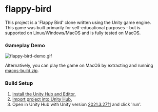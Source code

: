 # flappy-bird

This project is a 'Flappy Bird' clone written using the Unity game engine. This game was built primarily for self-educational purposes - but is supported on Linux/Windows/MacOS and is fully tested on MacOS.

### Gameplay Demo

![flappy-bird-demo.gif](/flappy-bird-demo.gif)

Alternatively, you can play the game on MacOS by extracting and running [macos-build.zip](/macos-build.zip).

### Build Setup
1. [Install the Unity Hub and Editor.](https://learn.unity.com/tutorial/install-the-unity-hub-and-editor)
1. [Import project into Unity Hub.](https://support.unity.com/hc/en-us/articles/4402520287124-How-do-I-add-a-project-saved-on-my-computer-into-the-Unity-Hub-)
1. Open in Unity Hub with Unity version [2021.3.27f1](https://unity.com/releases/editor/whats-new/2021.3.27) and click 'run'.

